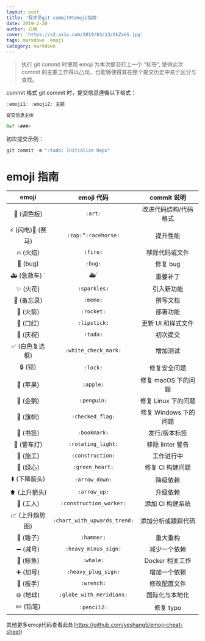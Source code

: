 ```yaml
---
layout: post
title: '程序员git commit时emoji指南'
date: 2019-2-20
author: 白皓
cover: 'https://s2.ax1x.com/2019/03/13/AkZxeS.jpg'
tags: markdown  emoji
category: markdown
---
```

  
> 执行 git commit 时使用 emoji 为本次提交打上一个 “标签”, 使得此次 commit 的主要工作得以凸现，也能够使得其在整个提交历史中易于区分与查找。

commit 格式
git commit 时，提交信息遵循以下格式：
```java
:emoji1: :emoji2: 主题

提交信息主体

Ref <###>
```

初次提交示例：
```java
git commit -m ":tada: Initialize Repo"
```

#   emoji 指南
|     emoji    |   emoji 代码   |    commit 说明    |
|   :------:   |    :------:    |    :------:       | 
|:art: (调色板) |  ```:art:``` |改进代码结构/代码格式|
|:zap: (闪电):racehorse: (赛马) |`:zap:“:racehorse:`|提升性能|
|:fire: (火焰)    |`:fire:`|  移除代码或文件|
|:bug: (bug)    |`:bug:`|   修复 bug|
|:ambulance: (急救车)  `|:ambulance:`| 重要补丁|
|:sparkles: (火花)    |`:sparkles:`|  引入新功能|
|:memo: (备忘录)    |`:memo:`| 撰写文档|
|:rocket: (火箭)   |`:rocket:`|   部署功能|
|:lipstick: (口红)    |`:lipstick:`|  更新 UI 和样式文件|
|:tada: (庆祝)    |`:tada:`|  初次提交|
|:white_check_mark: (白色复选框) |`:white_check_mark:`|  增加测试|
|:lock: (锁)     |`:lock:`|  修复安全问题|
|:apple: (苹果)   |`:apple:`| 修复 macOS 下的问题|
|:penguin: (企鹅) |`:penguin:`|   修复 Linux 下的问题|
|:checkered_flag: (旗帜)  |`:checked_flag:`|  修复 Windows 下的问题|
|:bookmark: (书签)    |`:bookmark:`|  发行/版本标签|
|:rotating_light: (警车灯) |`:rotating_light:`|    移除 linter 警告|
|:construction: (施工)    |`:construction:`|  工作进行中|
|:green_heart: (绿心) |`:green_heart:`|   修复 CI 构建问题|
|:arrow_down: (下降箭头)    |`:arrow_down:`|    降级依赖|
|:arrow_up: (上升箭头)  |`:arrow_up:`   |升级依赖|
|:construction_worker: (工人) |`:construction_worker:`    |添加 CI 构建系统|
|:chart_with_upwards_trend: (上升趋势图) |`:chart_with_upwards_trend:`|  添加分析或跟踪代码|
|:hammer: (锤子)| `:hammer:`| 重大重构|
|:heavy_minus_sign: (减号)|   `:heavy_minus_sign:`|   减少一个依赖|
|:whale: (鲸鱼) | `:whale:`   |Docker 相关工作|
|:heavy_plus_sign: (加号) |   `:heavy_plug_sign:` | 增加一个依赖|
|:wrench: (扳手)   | `:wrench:` | 修改配置文件|
|:globe_with_meridians: (地球)|   `:globe_with_meridians:`|国际化与本地化|
|:pencil2: (铅笔)|    `:pencil2:` |修复 typo|

其他更多emoji代码查看此处(https://github.com/yeshang5/emoji-cheat-sheet)